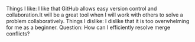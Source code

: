 Things I like: I like that GitHub allows easy version control and collaboration.It will be a great tool when I will work with others to solve a problem collaboratively.
Things I dislike: I dislike that it is too overwhelming for me as a beginner.
Question: How can I efficiently resolve merge conflicts?